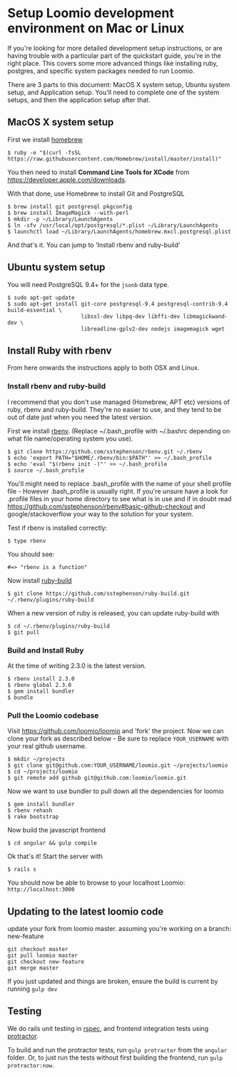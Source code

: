 # Setup Loomio development environment on Mac or Linux

If you're looking for more detailed development setup instructions, or are having trouble with a particular part of the quickstart guide, you're in the right place. This covers some more advanced things like installing ruby, postgres, and specific system packages needed to run Loomio.

There are 3 parts to this document: MacOS X system setup, Ubuntu system setup, and Application setup. You'll need to complete one of the system setups, and then the application setup after that.

## MacOS X system setup

First we install [homebrew](http://brew.sh)

```
$ ruby -e "$(curl -fsSL https://raw.githubusercontent.com/Homebrew/install/master/install)"
```

You then need to install __Command Line Tools for XCode__ from https://developer.apple.com/downloads.

With that done, use Homebrew to install Git and PostgreSQL

```
$ brew install git postgresql pkgconfig
$ brew install ImageMagick --with-perl
$ mkdir -p ~/Library/LaunchAgents
$ ln -sfv /usr/local/opt/postgresql/*.plist ~/Library/LaunchAgents
$ launchctl load ~/Library/LaunchAgents/homebrew.mxcl.postgresql.plist
```

And that's it. You can jump to 'Install rbenv and ruby-build'

## Ubuntu system setup

You will need PostgreSQL 9.4+ for the `jsonb` data type.

```
$ sudo apt-get update
$ sudo apt-get install git-core postgresql-9.4 postgresql-contrib-9.4 build-essential \
                       libssl-dev libpq-dev libffi-dev libmagickwand-dev \
                       libreadline-gplv2-dev nodejs imagemagick wget
```

## Install Ruby with rbenv

From here onwards the instructions apply to both OSX and Linux.

### Install rbenv and ruby-build

I recommend that you don't use managed (Homebrew, APT etc) versions of ruby, rbenv and ruby-build. They're no easier to use, and they tend to be out of date just when you need the latest version.

First we install [rbenv](https://github.com/sstephenson/rbenv). (Replace ~/.bash_profile with ~/.bashrc depending on what file name/operating system you use).

```
$ git clone https://github.com/sstephenson/rbenv.git ~/.rbenv
$ echo 'export PATH="$HOME/.rbenv/bin:$PATH"' >> ~/.bash_profile
$ echo 'eval "$(rbenv init -)"' >> ~/.bash_profile
$ source ~/.bash_profile
```
You'll might need to replace .bash_profile with the name of your shell profile file - However .bash_profile is usually right. If you're unsure have a look for .profile files in your home directory to see what is in use and if in doubt read https://github.com/sstephenson/rbenv#basic-github-checkout and google/stackoverflow your way to the solution for your system.

Test if rbenv is installed correctly:
```
$ type rbenv
```

You should see:
```
#=> "rbenv is a function"
```

Now install [ruby-build](https://github.com/sstephenson/ruby-build#readme)

```
$ git clone https://github.com/sstephenson/ruby-build.git ~/.rbenv/plugins/ruby-build
```

When a new version of ruby is released, you can update ruby-build with
```
$ cd ~/.rbenv/plugins/ruby-build
$ git pull
```

### Build and Install Ruby

At the time of writing 2.3.0 is the latest version.

```
$ rbenv install 2.3.0
$ rbenv global 2.3.0
$ gem install bundler
$ bundle
```

### Pull the Loomio codebase

Visit https://github.com/loomio/loomio and 'fork' the project. Now we can clone your fork as described below - Be sure to replace `YOUR_USERNAME` with your real github username.

```
$ mkdir ~/projects
$ git clone git@github.com:YOUR_USERNAME/loomio.git ~/projects/loomio
$ cd ~/projects/loomio
$ git remote add github git@github.com:loomio/loomio.git
```

Now we want to use bundler to pull down all the dependencies for loomio
```
$ gem install bundler
$ rbenv rehash
$ rake bootstrap
```

Now build the javascript frontend

```
$ cd angular && gulp compile
```

Ok that's it! Start the server with

```
$ rails s
```

You should now be able to browse to your localhost Loomio: `http://localhost:3000`

## Updating to the latest loomio code
update your fork from loomio master.
assuming you're working on a branch: new-feature

```
git checkout master
git pull loomio master
git checkout new-feature
git merge master
```

If you just updated and things are broken, ensure the build is current by running `gulp dev`

## Testing

We do rails unit testing in [rspec](http://rspec.info/), and frontend integration tests using [protractor](http://angular.github.io/protractor/#/).

To build and run the protractor tests, run `gulp protractor` from the `angular` folder.
Or, to just run the tests without first building the frontend, run `gulp protractor:now`.

